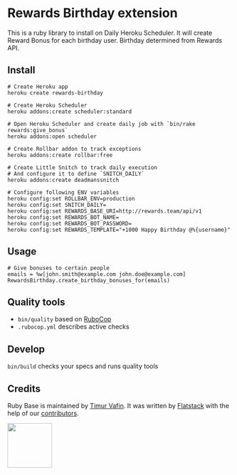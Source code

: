 # Rewards Birthday extension

This is a ruby library to install on Daily Heroku Scheduler.
It will create Reward Bonus for each birthday user.
Birthday determined from Rewards API.

## Install

```
# Create Heroku app
heroku create rewards-birthday

# Create Heroku Scheduler
heroku addons:create scheduler:standard

# Open Heroku Scheduler and create daily job with `bin/rake rewards:give_bonus`
heroku addons:open scheduler

# Create Rollbar addon to track exceptions
heroku addons:create rollbar:free

# Create Little Snitch to track daily execution
# And configure it to define `SNITCH_DAILY`
heroku addons:create deadmanssnitch

# Configure following ENV variables
heroku config:set ROLLBAR_ENV=production
heroku config:set SNITCH_DAILY=
heroku config:set REWARDS_BASE_URI=http://rewards.team/api/v1
heroku config:set REWARDS_BOT_NAME=
heroku config:set REWARDS_BOT_PASSWORD=
heroku config:set REWARDS_TEMPLATE="+1000 Happy Birthday @%{username}"
```

## Usage

```
# Give bonuses to certain people
emails = %w[john.smith@example.com john.doe@example.com]
RewardsBirthday.create_birthday_bonuses_for(emails)
```

## Quality tools

* `bin/quality` based on [RuboCop](https://github.com/bbatsov/rubocop)
* `.rubocop.yml` describes active checks

## Develop

`bin/build` checks your specs and runs quality tools

## Credits

Ruby Base is maintained by [Timur Vafin](http://github.com/timurvafin).
It was written by [Flatstack](http://www.flatstack.com) with the help of our
[contributors](http://github.com/fs/ruby-base/contributors).


[<img src="http://www.flatstack.com/logo.svg" width="100"/>](http://www.flatstack.com)
